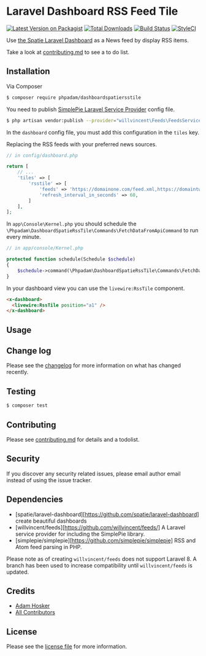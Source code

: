 # Laravel Dashboard RSS Feed Tile

[![Latest Version on Packagist][ico-version]][link-packagist]
[![Total Downloads][ico-downloads]][link-downloads]
[![Build Status][ico-travis]][link-travis]
[![StyleCI][ico-styleci]][link-styleci]

Use [the Spatie Laravel Dashboard](https://docs.spatie.be/laravel-dashboard) as a News feed by display RSS items.

Take a look at [contributing.md](contributing.md) to see a to do list.

## Installation

Via Composer

``` bash
$ composer require phpadam/dashboardspatiersstile
```

You need to publish [SimplePie Laravel Service Provider](https://github.com/willvincent/Feeds) config file.

``` bash
$ php artisan vendor:publish --provider="willvincent\Feeds\FeedsServiceProvider"
```

In the `dashboard` config file, you must add this configuration in the `tiles` key.

Replacing the RSS feeds with your preferred news sources.

```php
// in config/dashboard.php

return [
    // ...
    'tiles' => [
        'rsstile' => [
            'feeds' => 'https://domainone.com/feed.xml,https://domaintwo.com/feed.xml',
            'refresh_interval_in_seconds' => 60,
        ]
    ],
];
```

In `app\Console\Kernel.php` you should schedule the `\Phpadam\DashboardSpatieRssTile\Commands\FetchDataFromApiCommand` to run every minute.

```php
// in app/console/Kernel.php

protected function schedule(Schedule $schedule)
{
    $schedule->command(\Phpadam\DashboardSpatieRssTile\Commands\FetchDataFromApiCommand::class)->everyMinute();
}
```


In your dashboard view you can use the `livewire:RssTile` component.

```html
<x-dashboard>
  <livewire:RssTile position="a1" />
</x-dashboard>
```

## Usage

## Change log

Please see the [changelog](changelog.md) for more information on what has changed recently.

## Testing

``` bash
$ composer test
```

## Contributing

Please see [contributing.md](contributing.md) for details and a todolist.

## Security

If you discover any security related issues, please email author email instead of using the issue tracker.

## Dependencies
- [spatie/laravel-dashboard][https://github.com/spatie/laravel-dashboard] create beautiful dashboards
- [willvincent/feeds][https://github.com/willvincent/feeds/] A Laravel service provider for including the SimplePie library.
- [simplepie/simplepie][https://github.com/simplepie/simplepie] RSS and Atom feed parsing in PHP.

Please note as of creating `willvincent/feeds` does not support Laravel 8. A branch has been used to increase compatibility until `willvincent/feeds` is updated.

## Credits

- [Adam Hosker][link-author]
- [All Contributors][link-contributors]

## License

Please see the [license file](license.md) for more information.

[ico-version]: https://img.shields.io/packagist/v/phpadam/dashboardspatiersstile.svg?style=flat-square
[ico-downloads]: https://img.shields.io/packagist/dt/phpadam/dashboardspatiersstile.svg?style=flat-square
[ico-travis]: https://img.shields.io/travis/phpadam/dashboardspatiersstile/master.svg?style=flat-square
[ico-styleci]: https://styleci.io/repos/12345678/shield

[link-packagist]: https://packagist.org/packages/phpadam/dashboardspatiersstile
[link-downloads]: https://packagist.org/packages/phpadam/dashboardspatiersstile
[link-travis]: https://travis-ci.org/phpadam/dashboardspatiersstile
[link-styleci]: https://styleci.io/repos/12345678
[link-author]: https://github.com/phpadam
[link-contributors]: ../../contributors
